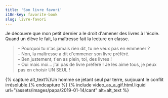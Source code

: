 ```yaml
---
title: 'Son livre favori'
i18n-key: favorite-book
slug: livre-favori
---
```


Je découvre que mon petit dernier a le droit d'amener des livres à l'école.
Quand un élève le fait, la maîtresse fait la lecture en classe.

<!-- more -->

> – Pourquoi tu n'as jamais rien dit, tu ne veux pas en emmener ?  
> – Non, la maîtresse a dit d'emmener son livre préféré.  
> – Ben justement, t'en as plein, toi, des livres !  
> – Oui mais moi… j'ai pas de livre préféré ! Je les aime tous, je peux pas en
> choisir UN SEUL !

{% capture alt_text%}Un homme se jetant seul par terre, surjouant le conflit
irrésoluble.{% endcapture %} {% include video_as_a_gif.html.liquid
url="/assets/images/papa/2019-01-14/cant"
alt=alt_text
%}
